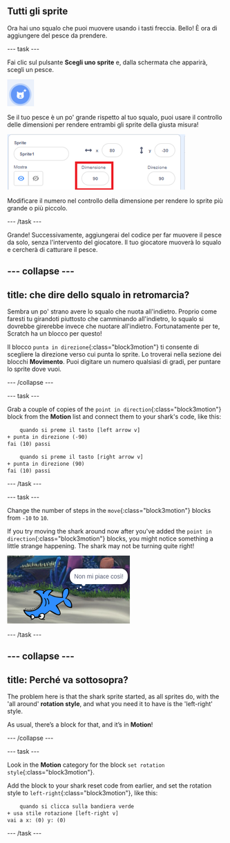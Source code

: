## Tutti gli sprite

Ora hai uno squalo che puoi muovere usando i tasti freccia. Bello! È ora di aggiungere del pesce da prendere.

\--- task \---

Fai clic sul pulsante **Scegli uno sprite** e, dalla schermata che apparirà, scegli un pesce.

![Il pulsante Scegli uno sprite](images/spritesNewFromLibrary.png)

Se il tuo pesce è un po' grande rispetto al tuo squalo, puoi usare il controllo delle dimensioni per rendere entrambi gli sprite della giusta misura!

![Controllo delle dimensioni dello sprite](images/sprites2.png)

Modificare il numero nel controllo della dimensione per rendere lo sprite più grande o più piccolo.

\--- /task \---

Grande! Successivamente, aggiungerai del codice per far muovere il pesce da solo, senza l'intervento del giocatore. Il tuo giocatore muoverà lo squalo e cercherà di catturare il pesce.

## \--- collapse \---

## title: che dire dello squalo in retromarcia?

Sembra un po' strano avere lo squalo che nuota all'indietro. Proprio come faresti tu girandoti piuttosto che camminando all'indietro, lo squalo si dovrebbe girerebbe invece che nuotare all'indietro. Fortunatamente per te, Scratch ha un blocco per questo!

Il blocco `punta in direzione`{:class="block3motion"} ti consente di scegliere la direzione verso cui punta lo sprite. Lo troverai nella sezione dei blocchi **Movimento**. Puoi digitare un numero qualsiasi di gradi, per puntare lo sprite dove vuoi.

\--- /collapse \---

\--- task \---

Grab a couple of copies of the `point in direction`{:class="block3motion"} block from the **Motion** list and connect them to your shark's code, like this:

```blocks3
    quando si preme il tasto [left arrow v]
+ punta in direzione (-90)
fai (10) passi
```

```blocks3
    quando si preme il tasto [right arrow v]
+ punta in direzione (90)
fai (10) passi
```

\--- /task \---

\--- task \---

Change the number of steps in the `move`{:class="block3motion"} blocks from `-10` to `10`.

If you try moving the shark around now after you've added the `point in direction`{:class="block3motion"} blocks, you might notice something a little strange happening. The shark may not be turning quite right!

![Upside down shark](images/spritesUpsideDown.png)

\--- /task \---

## \--- collapse \---

## title: Perché va sottosopra?

The problem here is that the shark sprite started, as all sprites do, with the 'all around' **rotation style**, and what you need it to have is the 'left-right' style.

As usual, there’s a block for that, and it’s in **Motion**!

\--- /collapse \---

\--- task \---

Look in the **Motion** category for the block `set rotation style`{:class="block3motion"}.

Add the block to your shark reset code from earlier, and set the rotation style to `left-right`{:class="block3motion"}, like this:

```blocks3
    quando si clicca sulla bandiera verde
+ usa stile rotazione [left-right v]
vai a x: (0) y: (0)
```

\--- /task \---